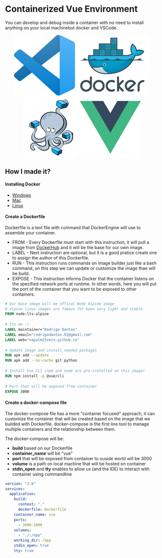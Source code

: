 # Containerized Vue Environment

You can develop and debug inside a container with no need to install anything on your local machinebut docker and VSCode.

<div align="center">
  <img width="200" height="200" src="./docs/images/vscode-icon.png">
  <img height="200" src="./docs/images/docker-icon.png">
  <img height="200" src="./docs/images/compose-icon.png">
  <img width="200" height="200" src="./docs/images/vue-icon.png">
</div>

## How I made it?

#### Installing Docker

- [Windows](https://docs.docker.com/docker-for-windows/install/)
- [Mac](https://docs.docker.com/docker-for-mac/install/)
- [Linux](https://docs.docker.com/install/linux/docker-ce/ubuntu/)

#### Create a Dockerfile

Dockerfile is a text file with command that DockerEngine will use to assemble your container.<br>

- FROM - Every Dockerfile must start with this instruction, it will pull a image from [DockerHub](https://hub.docker.com/) and it will be the base for our own image.
- LABEL - Next instruction are optional, but it is a good pratice create one to assign the author of this Dockerfile.
- RUN - This instruction runs commands on image builder just like a bash command, on this step we can update or customize the image thae will be build.
- EXPOSE - This instruction informs Docker that the container listens on the specified network ports at runtime. In other words, here you will put the port of the container that you want to be exposed to other containers.

```Dockerfile
# Our base image will be offical Node Alpine image
# alpine linux images are famous for been very light and stable
FROM node:lts-alpine

# Its me :)
LABEL maintainer="Rodrigo Dantas"
LABEL email="rodrigodantas.91@gmail.com"
LABEL web="napalm23zero.github.io"

# Update image and install needed packages
RUN apk add --update
RUN apk add --no-cache git python

# Install Vue CLI (npm and node are pre-installed on this image)
RUN npm install -g @vue/cli

# Port that will be exposed from container
EXPOSE 3000

```

#### Create a docker-compose file

The docker-compose file has a more "container focused" approach, it can customize the container that will be created based on the image that we builded with Dockerfile. docker-compose is the first line tool to manage multiple containers and the relationship between them.

The docker-compose will be:

- **build** based on our Dockerfile
- **container_name** will be "vue"
- **port** that will be exposed from container to ouside world will be 3000
- **volume** is a path on local machine that will be hosted on container
- **stdin_open** and **tty** enables to allow us (and the IDE) to interact with container using commandline

```yaml
version: "3.6"
services:
  application:
    build:
      context: "."
      dockerfile: Dockerfile
    container_name: vue
    ports:
      - 3000:3000
    volumes:
      - "./:/app"
    working_dir: /app
    stdin_open: true
    tty: true
```